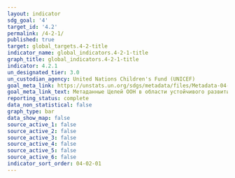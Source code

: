 ```yaml
---
layout: indicator
sdg_goal: '4'
target_id: '4.2'
permalink: /4-2-1/
published: true
target: global_targets.4-2-title
indicator_name: global_indicators.4-2-1-title
graph_title: global_indicators.4-2-1-title
indicator: 4.2.1
un_designated_tier: 3.0
un_custodian_agency: United Nations Children's Fund (UNICEF)
goal_meta_link: https://unstats.un.org/sdgs/metadata/files/Metadata-04-02-01.pdf
goal_meta_link_text: Метаданные Целей ООН в области устойчивого развития (PDF, 866 КБ)
reporting_status: complete
data_non_statistical: false
graph_type: bar
data_show_map: false
source_active_1: false
source_active_2: false
source_active_3: false
source_active_4: false
source_active_5: false
source_active_6: false
indicator_sort_order: 04-02-01
---
```

